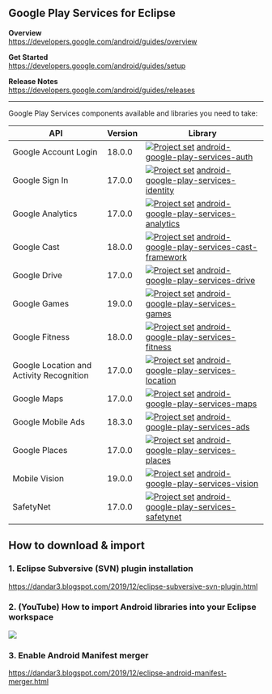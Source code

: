 ## Google Play Services for Eclipse

**Overview**<br/>
https://developers.google.com/android/guides/overview

**Get Started**<br/>
https://developers.google.com/android/guides/setup

**Release Notes**<br/>
https://developers.google.com/android/guides/releases

---

Google Play Services components available and libraries you need to take:

| API                                       | Version | Library |
| ---                                       | ---     | ---     |
| Google Account Login                      | 18.0.0  | [<img src="https://goo.gl/1VmF4W" title="Project set" align="top" />](https://raw.githubusercontent.com/dandar3/android-google-play-services-auth/18.0.0/.projectset)             [android-google-play-services-auth](https://github.com/dandar3/android-google-play-services-auth/tree/18.0.0)                       |
| Google Sign In                            | 17.0.0  | [<img src="https://goo.gl/1VmF4W" title="Project set" align="top" />](https://raw.githubusercontent.com/dandar3/android-google-play-services-identity/17.0.0/.projectset)         [android-google-play-services-identity](https://github.com/dandar3/android-google-play-services-identity/tree/17.0.0)               |
| Google Analytics                          | 17.0.0  | [<img src="https://goo.gl/1VmF4W" title="Project set" align="top" />](https://raw.githubusercontent.com/dandar3/android-google-play-services-analytics/17.0.0/.projectset)        [android-google-play-services-analytics](https://github.com/dandar3/android-google-play-services-analytics/tree/17.0.0)             |
| Google Cast                               | 18.0.0  | [<img src="https://goo.gl/1VmF4W" title="Project set" align="top" />](https://raw.githubusercontent.com/dandar3/android-google-play-services-cast-framework/18.0.0/.projectset)   [android-google-play-services-cast-framework](https://github.com/dandar3/android-google-play-services-cast-framework/tree/18.0.0)   |
| Google Drive                              | 17.0.0  | [<img src="https://goo.gl/1VmF4W" title="Project set" align="top" />](https://raw.githubusercontent.com/dandar3/android-google-play-services-drive/17.0.0/.projectset)            [android-google-play-services-drive](https://github.com/dandar3/android-google-play-services-drive/tree/17.0.0)                     |
| Google Games                              | 19.0.0  | [<img src="https://goo.gl/1VmF4W" title="Project set" align="top" />](https://raw.githubusercontent.com/dandar3/android-google-play-services-games/19.0.0/.projectset)            [android-google-play-services-games](https://github.com/dandar3/android-google-play-services-games/tree/19.0.0)                     |
| Google Fitness                            | 18.0.0  | [<img src="https://goo.gl/1VmF4W" title="Project set" align="top" />](https://raw.githubusercontent.com/dandar3/android-google-play-services-fitness/18.0.0/.projectset)          [android-google-play-services-fitness](https://github.com/dandar3/android-google-play-services-fitness/tree/18.0.0)                 |
| Google Location and Activity Recognition  | 17.0.0  | [<img src="https://goo.gl/1VmF4W" title="Project set" align="top" />](https://raw.githubusercontent.com/dandar3/android-google-play-services-location/17.0.0/.projectset)         [android-google-play-services-location](https://github.com/dandar3/android-google-play-services-location/tree/17.0.0)               |
| Google Maps                               | 17.0.0  | [<img src="https://goo.gl/1VmF4W" title="Project set" align="top" />](https://raw.githubusercontent.com/dandar3/android-google-play-services-maps/17.0.0/.projectset)             [android-google-play-services-maps](https://github.com/dandar3/android-google-play-services-maps/tree/17.0.0)                       |
| Google Mobile Ads                         | 18.3.0  | [<img src="https://goo.gl/1VmF4W" title="Project set" align="top" />](https://raw.githubusercontent.com/dandar3/android-google-play-services-ads/18.3.0/.projectset)              [android-google-play-services-ads](https://github.com/dandar3/android-google-play-services-ads/tree/18.3.0)                         |
| Google Places                             | 17.0.0  | [<img src="https://goo.gl/1VmF4W" title="Project set" align="top" />](https://raw.githubusercontent.com/dandar3/android-google-play-services-places/17.0.0/.projectset)           [android-google-play-services-places](https://github.com/dandar3/android-google-play-services-places/tree/17.0.0)                   |
| Mobile Vision                             | 19.0.0  | [<img src="https://goo.gl/1VmF4W" title="Project set" align="top" />](https://raw.githubusercontent.com/dandar3/android-google-play-services-vision/19.0.0/.projectset)           [android-google-play-services-vision](https://github.com/dandar3/android-google-play-services-vision/tree/19.0.0)                   |
| SafetyNet                                 | 17.0.0  | [<img src="https://goo.gl/1VmF4W" title="Project set" align="top" />](https://raw.githubusercontent.com/dandar3/android-google-play-services-safetynet/17.0.0/.projectset)        [android-google-play-services-safetynet](https://github.com/dandar3/android-google-play-services-safetynet/tree/17.0.0)             |

## How to download & import
 
### 1. Eclipse Subversive (SVN) plugin installation
  <a href="https://dandar3.blogspot.com/2019/12/eclipse-subversive-svn-plugin.html" target="_blank">https://dandar3.blogspot.com/2019/12/eclipse-subversive-svn-plugin.html</a>

### 2. (YouTube) How to import Android libraries into your Eclipse workspace
<a href="http://www.youtube.com/watch?v=ytRSnjp56tA" target="_blank"><img src="http://img.youtube.com/vi/ytRSnjp56tA/0.jpg" /></a>

### 3. Enable Android Manifest merger
<a href="https://dandar3.blogspot.com/2019/12/eclipse-android-manifest-merger.html" target="_blank">https://dandar3.blogspot.com/2019/12/eclipse-android-manifest-merger.html</a>
